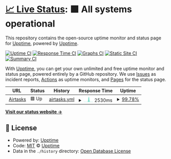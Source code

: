 # [📈 Live Status](https://upptime.airtasks.com): <!--live status--> **🟩 All systems operational**

This repository contains the open-source uptime monitor and status page for [Upptime](https://upptime.js.org), powered by [Upptime](https://github.com/upptime/upptime).

[![Uptime CI](https://github.com/airtasks/upptime/workflows/Uptime%20CI/badge.svg)](https://github.com/airtasks/upptime/actions?query=workflow%3A%22Uptime+CI%22)
[![Response Time CI](https://github.com/airtasks/upptime/workflows/Response%20Time%20CI/badge.svg)](https://github.com/airtasks/upptime/actions?query=workflow%3A%22Response+Time+CI%22)
[![Graphs CI](https://github.com/airtasks/upptime/workflows/Graphs%20CI/badge.svg)](https://github.com/airtasks/upptime/actions?query=workflow%3A%22Graphs+CI%22)
[![Static Site CI](https://github.com/airtasks/upptime/workflows/Static%20Site%20CI/badge.svg)](https://github.com/airtasks/upptime/actions?query=workflow%3A%22Static+Site+CI%22)
[![Summary CI](https://github.com/airtasks/upptime/workflows/Summary%20CI/badge.svg)](https://github.com/airtasks/upptime/actions?query=workflow%3A%22Summary+CI%22)

With [Upptime](https://upptime.js.org), you can get your own unlimited and free uptime monitor and status page, powered entirely by a GitHub repository. We use [Issues](https://github.com/upptime/upptime/issues) as incident reports, [Actions](https://github.com/airtasks/upptime/actions) as uptime monitors, and [Pages](https://upptime.airtasks.com) for the status page.

<!--start: status pages-->
<!-- This summary is generated by Upptime (https://github.com/upptime/upptime) -->
<!-- Do not edit this manually, your changes will be overwritten -->
<!-- prettier-ignore -->
| URL | Status | History | Response Time | Uptime |
| --- | ------ | ------- | ------------- | ------ |
| <img alt="" src="https://icons.duckduckgo.com/ip3/www.airtasks.com.ico" height="13"> [Airtasks](https://www.airtasks.com) | 🟩 Up | [airtasks.yml](https://github.com/airtasks/upptime/commits/HEAD/history/airtasks.yml) | <details><summary><img alt="Response time graph" src="./graphs/airtasks/response-time-week.png" height="20"> 2530ms</summary><br><a href="https://upptime.airtasks.com/history/airtasks"><img alt="Response time 389" src="https://img.shields.io/endpoint?url=https%3A%2F%2Fraw.githubusercontent.com%2Fairtasks%2Fupptime%2FHEAD%2Fapi%2Fairtasks%2Fresponse-time.json"></a><br><a href="https://upptime.airtasks.com/history/airtasks"><img alt="24-hour response time 335" src="https://img.shields.io/endpoint?url=https%3A%2F%2Fraw.githubusercontent.com%2Fairtasks%2Fupptime%2FHEAD%2Fapi%2Fairtasks%2Fresponse-time-day.json"></a><br><a href="https://upptime.airtasks.com/history/airtasks"><img alt="7-day response time 2530" src="https://img.shields.io/endpoint?url=https%3A%2F%2Fraw.githubusercontent.com%2Fairtasks%2Fupptime%2FHEAD%2Fapi%2Fairtasks%2Fresponse-time-week.json"></a><br><a href="https://upptime.airtasks.com/history/airtasks"><img alt="30-day response time 921" src="https://img.shields.io/endpoint?url=https%3A%2F%2Fraw.githubusercontent.com%2Fairtasks%2Fupptime%2FHEAD%2Fapi%2Fairtasks%2Fresponse-time-month.json"></a><br><a href="https://upptime.airtasks.com/history/airtasks"><img alt="1-year response time 403" src="https://img.shields.io/endpoint?url=https%3A%2F%2Fraw.githubusercontent.com%2Fairtasks%2Fupptime%2FHEAD%2Fapi%2Fairtasks%2Fresponse-time-year.json"></a></details> | <details><summary><a href="https://upptime.airtasks.com/history/airtasks">99.78%</a></summary><a href="https://upptime.airtasks.com/history/airtasks"><img alt="All-time uptime 99.98%" src="https://img.shields.io/endpoint?url=https%3A%2F%2Fraw.githubusercontent.com%2Fairtasks%2Fupptime%2FHEAD%2Fapi%2Fairtasks%2Fuptime.json"></a><br><a href="https://upptime.airtasks.com/history/airtasks"><img alt="24-hour uptime 100.00%" src="https://img.shields.io/endpoint?url=https%3A%2F%2Fraw.githubusercontent.com%2Fairtasks%2Fupptime%2FHEAD%2Fapi%2Fairtasks%2Fuptime-day.json"></a><br><a href="https://upptime.airtasks.com/history/airtasks"><img alt="7-day uptime 99.78%" src="https://img.shields.io/endpoint?url=https%3A%2F%2Fraw.githubusercontent.com%2Fairtasks%2Fupptime%2FHEAD%2Fapi%2Fairtasks%2Fuptime-week.json"></a><br><a href="https://upptime.airtasks.com/history/airtasks"><img alt="30-day uptime 99.95%" src="https://img.shields.io/endpoint?url=https%3A%2F%2Fraw.githubusercontent.com%2Fairtasks%2Fupptime%2FHEAD%2Fapi%2Fairtasks%2Fuptime-month.json"></a><br><a href="https://upptime.airtasks.com/history/airtasks"><img alt="1-year uptime 99.98%" src="https://img.shields.io/endpoint?url=https%3A%2F%2Fraw.githubusercontent.com%2Fairtasks%2Fupptime%2FHEAD%2Fapi%2Fairtasks%2Fuptime-year.json"></a></details>

<!--end: status pages-->

[**Visit our status website →**](https://upptime.airtasks.com)

## 📄 License

- Powered by: [Upptime](https://github.com/upptime/upptime)
- Code: [MIT](./LICENSE) © [Upptime](https://upptime.js.org)
- Data in the `./history` directory: [Open Database License](https://opendatacommons.org/licenses/odbl/1-0/)
